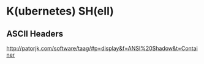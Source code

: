 # K(ubernetes) SH(ell)

## ASCII Headers

http://patorjk.com/software/taag/#p=display&f=ANSI%20Shadow&t=Container